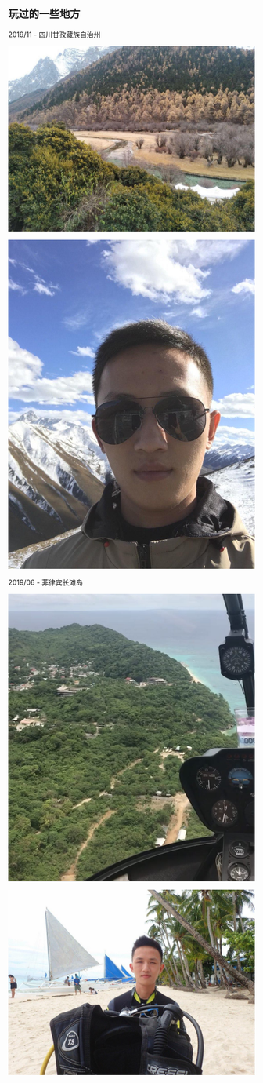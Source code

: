 #### 

## 玩过的一些地方



2019/11 - 四川甘孜藏族自治州

![](about.img/2019-11-Tibetan-area-DaochengYading.jpg)

![](about.img/2019-11-Tibetan-area-Selfie.jpg)



2019/06 - 菲律宾长滩岛

![](about.img/2019-06-Philippines-Boracay-Helicopter.png)

![](about.img/2019-06-Philippines-Boracay-diving.jpg)